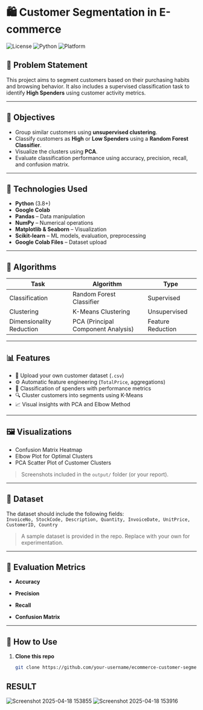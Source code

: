 # 🛍️ Customer Segmentation in E-commerce

![License](https://img.shields.io/badge/license-MIT-blue.svg)
![Python](https://img.shields.io/badge/python-3.8+-blue.svg)
![Platform](https://img.shields.io/badge/platform-Google%20Colab-yellow)

## 📌 Problem Statement

This project aims to segment customers based on their purchasing habits and browsing behavior. It also includes a supervised classification task to identify **High Spenders** using customer activity metrics.

---

## 🎯 Objectives

- Group similar customers using **unsupervised clustering**.
- Classify customers as **High** or **Low Spenders** using a **Random Forest Classifier**.
- Visualize the clusters using **PCA**.
- Evaluate classification performance using accuracy, precision, recall, and confusion matrix.

---

## 🚀 Technologies Used

- **Python** (3.8+)
- **Google Colab**
- **Pandas** – Data manipulation
- **NumPy** – Numerical operations
- **Matplotlib & Seaborn** – Visualization
- **Scikit-learn** – ML models, evaluation, preprocessing
- **Google Colab Files** – Dataset upload

---

## 🧠 Algorithms

| Task              | Algorithm                   | Type             |
|-------------------|------------------------------|------------------|
| Classification    | Random Forest Classifier     | Supervised       |
| Clustering        | K-Means Clustering           | Unsupervised     |
| Dimensionality Reduction | PCA (Principal Component Analysis) | Feature Reduction |

---

## 📊 Features

- 📁 Upload your own customer dataset (`.csv`)
- ⚙️ Automatic feature engineering (`TotalPrice`, aggregations)
- 🎯 Classification of spenders with performance metrics
- 🔍 Cluster customers into segments using K-Means
- 📈 Visual insights with PCA and Elbow Method

---

## 🖼️ Visualizations

- Confusion Matrix Heatmap  
- Elbow Plot for Optimal Clusters  
- PCA Scatter Plot of Customer Clusters  

> Screenshots included in the `output/` folder (or your report).

---

## 📁 Dataset

The dataset should include the following fields:  
`InvoiceNo, StockCode, Description, Quantity, InvoiceDate, UnitPrice, CustomerID, Country`

> A sample dataset is provided in the repo. Replace with your own for experimentation.

---

## 🧪 Evaluation Metrics

- **Accuracy**
- **Precision**
- **Recall**

- **Confusion Matrix**

---

## 📝 How to Use

1. **Clone this repo**  
   ```bash
   git clone https://github.com/your-username/ecommerce-customer-segmentation.git
## RESULT 
![Screenshot 2025-04-18 153855](https://github.com/user-attachments/assets/0eebd5b5-8da9-4b25-b116-0957cae99065)
![Screenshot 2025-04-18 153916](https://github.com/user-attachments/assets/9000aa7e-4e09-4530-9161-f92adae885ee)
